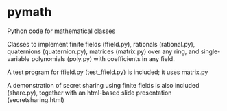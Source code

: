 pymath
======

Python code for mathematical classes

Classes to implement finite fields (ffield.py), rationals (rational.py),
quaternions (quaternion.py), matrices (matrix.py) over any ring, and
single-variable polynomials (poly.py) with coefficients in any field.

A test program for ffield.py (test_ffield.py) is included; it uses matrix.py

A demonstration of secret sharing using finite fields is also included (share.py),
together with an html-based slide presentation (secretsharing.html)
